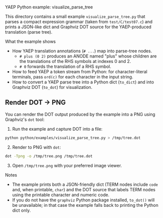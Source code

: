 YAEP Python example: visualize_parse_tree

This directory contains a small example `visualize_parse_tree.py` that
parses a compact expression grammar (taken from `test/C/test07.c`) and
prints a JSON-like dict and Graphviz DOT source for the YAEP-produced
translation (parse tree).

What the example shows
- How YAEP translation annotations (`# ...`) map into parse-tree nodes.
  - `# plus (0 2)` produces an ANODE named "plus" whose children are the
    translations of the RHS symbols at indexes 0 and 2.
  - `# 0` forwards the translation of a RHS symbol.
- How to feed YAEP a token stream from Python: for character-literal
  terminals, pass `ord(c)` for each character in the input string.
- How to convert a YAEP parse tree into a Python dict (`to_dict`) and into
  Graphviz DOT (`to_dot`) for visualization.

Render DOT -> PNG
-----------------
You can render the DOT output produced by the example into a PNG using
Graphviz's `dot` tool:

1. Run the example and capture DOT into a file:

```bash
python python/examples/visualize_parse_tree.py > /tmp/tree.dot
```

2. Render to PNG with `dot`:

```bash
dot -Tpng -o /tmp/tree.png /tmp/tree.dot
```

3. Open `/tmp/tree.png` with your preferred image viewer.

Notes
- The example prints both a JSON-friendly dict (TERM nodes include
  `code` and, when printable, `char`) and the DOT source that labels TERM
  nodes using the printable character and numeric code.
- If you do not have the `graphviz` Python package installed, `to_dot()`
  will be unavailable; in that case the example falls back to printing
  the Python dict only.

